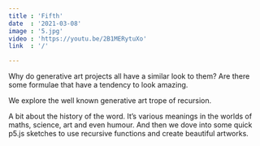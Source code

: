 ```yaml
---
title : 'Fifth'
date  : '2021-03-08'
image : '5.jpg'
video : 'https://youtu.be/2B1MERytuXo'
link  : '/'

---
```


Why do generative art projects all have a similar look to them? Are there some formulae that have a tendency to look amazing. 

We explore the well known generative art trope of recursion. 

A bit about the history of the word. It’s various meanings in the worlds of maths, science, art and even humour. And then we dove into some quick p5.js sketches to use recursive functions and create beautiful artworks.  
